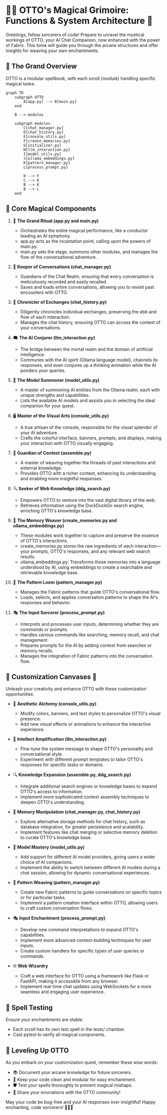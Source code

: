 # 🧙‍♂️ OTTO's Magical Grimoire: Functions & System Architecture 🏰

Greetings, fellow sorcerers of code! Prepare to unravel the mystical workings of OTTO, your AI Chat Companion, now enhanced with the power of Fabric. This tome will guide you through the arcane structures and offer insights for weaving your own enchantments.

## 🌟 The Grand Overview

OTTO is a modular spellbook, with each scroll (module) handling specific magical tasks:

```mermaid
graph TD
    subgraph OTTO
        A[app.py] --> B[main.py]
    end
    
    B --> modules
    
    subgraph modules
        C[chat_manager.py]
        D[chat_history.py]
        E[console_utils.py]
        F[create_memories.py] 
        G[initializer.py] 
        H[llm_interaction.py]
        I[model_utils.py]
        J[ollama_embeddings.py] 
        K[pattern_manager.py]
        L[process_prompt.py]
        
        H --> F
        C --> D
        B --> K
        B --> L
    end 
```

## 🔮 Core Magical Components

1. 🧠 **The Grand Ritual (app.py and main.py)**
   - Orchestrates the entire magical performance, like a conductor leading an AI symphony.
   - app.py acts as the incantation point, calling upon the powers of main.py.
   - main.py sets the stage, summons other modules, and manages the flow of the conversational adventure.

2. 💬 **Keeper of Conversations (chat_manager.py)**
   - Guardians of the Chat Realm, ensuring that every conversation is meticulously recorded and easily recalled.
   - Saves and loads entire conversations, allowing you to revisit past encounters with OTTO.

3. 📜 **Chronicler of Exchanges (chat_history.py)**
   - Diligently chronicles individual exchanges, preserving the ebb and flow of each interaction.
   - Manages the chat history, ensuring OTTO can access the context of your conversations.

4. 🗨️ **The AI Conjurer (llm_interaction.py)**
   - The bridge between the mortal realm and the domain of artificial intelligence.
   - Communes with the AI spirit (Ollama language model), channels its responses, and even conjures up a thinking animation while the AI ponders your queries.

5. 🔮 **The Model Summoner (model_utils.py)**
   - A master of summoning AI entities from the Ollama realm, each with unique strengths and capabilities.
   - Lists the available AI models and assists you in selecting the ideal companion for your quest.

6. 🖥️ **Master of the Visual Arts (console_utils.py)**
   - A true artisan of the console, responsible for the visual splendor of your AI adventure.
   - Crafts the colorful interface, banners, prompts, and displays, making your interaction with OTTO visually engaging.

7. 🧩 **Guardian of Context (assemble.py)**
   - A master of weaving together the threads of past interactions and external knowledge.
   - Provides OTTO with a richer context, enhancing its understanding and enabling more insightful responses.

8. 🔍 **Seeker of Web Knowledge (ddg_search.py)**
   - Empowers OTTO to venture into the vast digital library of the web.
   - Retrieves information using the DuckDuckGo search engine, enriching OTTO's knowledge base.

9. 🧠 **The Memory Weaver (create_memories.py and ollama_embeddings.py)**
   - These modules work together to capture and preserve the essence of OTTO's interactions.
   - create_memories.py stores the raw ingredients of each interaction—your prompts, OTTO's responses, and any relevant web search results.
   - ollama_embeddings.py: Transforms those memories into a language understood by AI, using embeddings to create a searchable and retrievable knowledge base.

10. 🧵 **The Pattern Loom (pattern_manager.py)**
    - Manages the Fabric patterns that guide OTTO's conversational flow.
    - Loads, selects, and applies conversation patterns to shape the AI's responses and behavior.

11. 🎭 **The Input Sorcerer (process_prompt.py)**
    - Interprets and processes user inputs, determining whether they are commands or prompts.
    - Handles various commands like searching, memory recall, and chat management.
    - Prepares prompts for the AI by adding context from searches or memory recalls.
    - Manages the integration of Fabric patterns into the conversation flow.

## 🎨 Customization Canvases 🎨

Unleash your creativity and enhance OTTO with these customization opportunities:

- 🌈 **Aesthetic Alchemy (console_utils.py)**
  - Modify colors, banners, and text styles to personalize OTTO's visual presence.
  - Add new visual effects or animations to enhance the interactive experience.

- 🧠 **Intellect Amplification (llm_interaction.py)**
  - Fine-tune the system message to shape OTTO's personality and conversational style.
  - Experiment with different prompt templates to tailor OTTO's responses for specific tasks or domains.

- 🔍 **Knowledge Expansion (assemble.py, ddg_search.py)**
  - Integrate additional search engines or knowledge bases to expand OTTO's access to information.
  - Implement more sophisticated context assembly techniques to deepen OTTO's understanding.

- 💾 **Memory Manipulation (chat_manager.py, chat_history.py)**
  - Explore alternative storage methods for chat history, such as database integration, for greater persistence and scalability.
  - Implement features like chat merging or selective memory deletion to curate OTTO's knowledge base.

- 🔮 **Model Mastery (model_utils.py)**
  - Add support for different AI model providers, giving users a wider choice of AI companions.
  - Implement the ability to switch between different AI models during a chat session, allowing for dynamic conversational experiences.

- 🧵 **Pattern Weaving (pattern_manager.py)**
  - Create new Fabric patterns to guide conversations on specific topics or for particular tasks.
  - Implement a pattern creation interface within OTTO, allowing users to craft custom conversation flows.

- 🎭 **Input Enchantment (process_prompt.py)**
  - Develop new command interpretations to expand OTTO's capabilities.
  - Implement more advanced context-building techniques for user inputs.
  - Create custom handlers for specific types of user queries or commands.

- 🌐 **Web Wizardry**
  - Craft a web interface for OTTO using a framework like Flask or FastAPI, making it accessible from any browser.
  - Implement real-time chat updates using WebSockets for a more seamless and engaging user experience.

## 🧪 Spell Testing

Ensure your enchantments are stable:

- Each scroll has its own test spell in the tests/ chamber.
- Cast pytest to verify all magical components.

## 🚀 Leveling Up OTTO

As you embark on your customization quest, remember these wise words:

- 📚 Document your arcane knowledge for future sorcerers.
- 🧹 Keep your code clean and modular for easy enchantment.
- 🛡️ Test your spells thoroughly to prevent magical mishaps.
- 🌟 Share your innovations with the OTTO community!

May your code be bug-free and your AI responses ever insightful! Happy enchanting, code sorcerers! 🧙‍♂️✨
